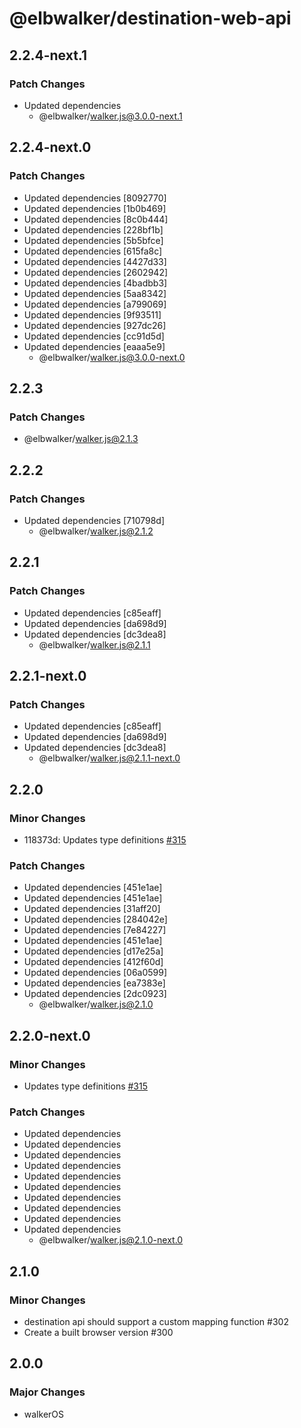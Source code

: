 # @elbwalker/destination-web-api

## 2.2.4-next.1

### Patch Changes

- Updated dependencies
  - @elbwalker/walker.js@3.0.0-next.1

## 2.2.4-next.0

### Patch Changes

- Updated dependencies [8092770]
- Updated dependencies [1b0b469]
- Updated dependencies [8c0b444]
- Updated dependencies [228bf1b]
- Updated dependencies [5b5bfce]
- Updated dependencies [615fa8c]
- Updated dependencies [4427d33]
- Updated dependencies [2602942]
- Updated dependencies [4badbb3]
- Updated dependencies [5aa8342]
- Updated dependencies [a799069]
- Updated dependencies [9f93511]
- Updated dependencies [927dc26]
- Updated dependencies [cc91d5d]
- Updated dependencies [eaaa5e9]
  - @elbwalker/walker.js@3.0.0-next.0

## 2.2.3

### Patch Changes

- @elbwalker/walker.js@2.1.3

## 2.2.2

### Patch Changes

- Updated dependencies [710798d]
  - @elbwalker/walker.js@2.1.2

## 2.2.1

### Patch Changes

- Updated dependencies [c85eaff]
- Updated dependencies [da698d9]
- Updated dependencies [dc3dea8]
  - @elbwalker/walker.js@2.1.1

## 2.2.1-next.0

### Patch Changes

- Updated dependencies [c85eaff]
- Updated dependencies [da698d9]
- Updated dependencies [dc3dea8]
  - @elbwalker/walker.js@2.1.1-next.0

## 2.2.0

### Minor Changes

- 118373d: Updates type definitions
  [#315](https://github.com/elbwalker/walkerOS/issues/315)

### Patch Changes

- Updated dependencies [451e1ae]
- Updated dependencies [451e1ae]
- Updated dependencies [31aff20]
- Updated dependencies [284042e]
- Updated dependencies [7e84227]
- Updated dependencies [451e1ae]
- Updated dependencies [d17e25a]
- Updated dependencies [412f60d]
- Updated dependencies [06a0599]
- Updated dependencies [ea7383e]
- Updated dependencies [2dc0923]
  - @elbwalker/walker.js@2.1.0

## 2.2.0-next.0

### Minor Changes

- Updates type definitions
  [#315](https://github.com/elbwalker/walkerOS/issues/315)

### Patch Changes

- Updated dependencies
- Updated dependencies
- Updated dependencies
- Updated dependencies
- Updated dependencies
- Updated dependencies
- Updated dependencies
- Updated dependencies
- Updated dependencies
- Updated dependencies
  - @elbwalker/walker.js@2.1.0-next.0

## 2.1.0

### Minor Changes

- destination api should support a custom mapping function #302
- Create a built browser version #300

## 2.0.0

### Major Changes

- walkerOS
